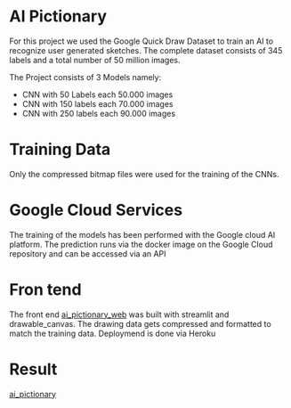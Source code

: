 # AI Pictionary
For this project we used the Google Quick Draw Dataset to train an AI to recognize user generated sketches. The complete dataset consists of 345 labels and a total number of 50 million images.

The Project consists of 3 Models namely:
- CNN with 50 Labels each 50.000 images
- CNN with 150 labels each 70.000 images
- CNN with 250 labels each 90.000 images

# Training Data
Only the compressed bitmap files were used for the training of the CNNs.

# Google Cloud Services
The training of the models has been performed with the Google cloud AI platform. 
The prediction runs via the docker image on the Google Cloud repository and can be accessed via an API

# Fron tend
The front end [ai_pictionary_web](https://github.com/a-mger/ai_pictionary_web) was built with streamlit and drawable_canvas. The drawing data gets compressed and formatted to match the training data. 
Deploymend is done via Heroku

# Result
[ai_pictionary](https://ai-pictionary.herokuapp.com/)
